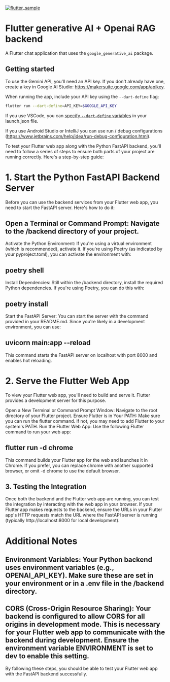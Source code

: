 [![flutter_sample](https://github.com/google/generative-ai-dart/actions/workflows/flutter_sample.yml/badge.svg)](https://github.com/google/generative-ai-dart/actions/workflows/flutter_sample.yml)

# Flutter generative AI + Openai RAG backend

A Flutter chat application that uses the `google_generative_ai` package.

## Getting started

To use the Gemini API, you'll need an API key. If you don't already have one, 
create a key in Google AI Studio: https://makersuite.google.com/app/apikey.

When running the app, include your API key using the `--dart-define` flag:

```bash
flutter run --dart-define=API_KEY=$GOOGLE_API_KEY
```

If you use VSCode, you can [specify `--dart-define`
variables](https://dartcode.org/docs/using-dart-define-in-flutter/) in your
launch.json file.

If you use Android Studio or IntelliJ you can use run / debug configurations
(https://www.jetbrains.com/help/idea/run-debug-configuration.html).



To test your Flutter web app along with the Python FastAPI backend, you'll need to follow a series of steps to ensure both parts of your project are running correctly. Here's a step-by-step guide:

# 1. Start the Python FastAPI Backend Server
Before you can use the backend services from your Flutter web app, you need to start the FastAPI server. Here's how to do it:

## Open a Terminal or Command Prompt: Navigate to the /backend directory of your project.

Activate the Python Environment: If you're using a virtual environment (which is recommended), activate it. If you're using Poetry (as indicated by your pyproject.toml), you can activate the environment with:
  ## poetry shell
  
Install Dependencies: Still within the /backend directory, install the required Python dependencies. If you're using Poetry, you can do this with:
  ## poetry install
  
Start the FastAPI Server: You can start the server with the command provided in your README.md. Since you're likely in a development environment, you can use:
  ## uvicorn main:app --reload
  
This command starts the FastAPI server on localhost with port 8000 and enables hot reloading.

# 2. Serve the Flutter Web App
To view your Flutter web app, you'll need to build and serve it. Flutter provides a development server for this purpose.

Open a New Terminal or Command Prompt Window: Navigate to the root directory of your Flutter project.
Ensure Flutter is in Your PATH: Make sure you can run the flutter command. If not, you may need to add Flutter to your system's PATH.
Run the Flutter Web App: Use the following Flutter command to run your web app:
  ## flutter run -d chrome
  
This command builds your Flutter app for the web and launches it in Chrome. If you prefer, you can replace chrome with another supported browser, or omit -d chrome to use the default browser.

## 3. Testing the Integration
Once both the backend and the Flutter web app are running, you can test the integration by interacting with the web app in your browser. If your Flutter app makes requests to the backend, ensure the URLs in your Flutter app's HTTP requests match the URL where the FastAPI server is running (typically http://localhost:8000 for local development).

# Additional Notes
## Environment Variables: Your Python backend uses environment variables (e.g., OPENAI_API_KEY). Make sure these are set in your environment or in a .env file in the /backend directory.
## CORS (Cross-Origin Resource Sharing): Your backend is configured to allow CORS for all origins in development mode. This is necessary for your Flutter web app to communicate with the backend during development. Ensure the environment variable ENVIRONMENT is set to dev to enable this setting.

By following these steps, you should be able to test your Flutter web app with the FastAPI backend successfully.

